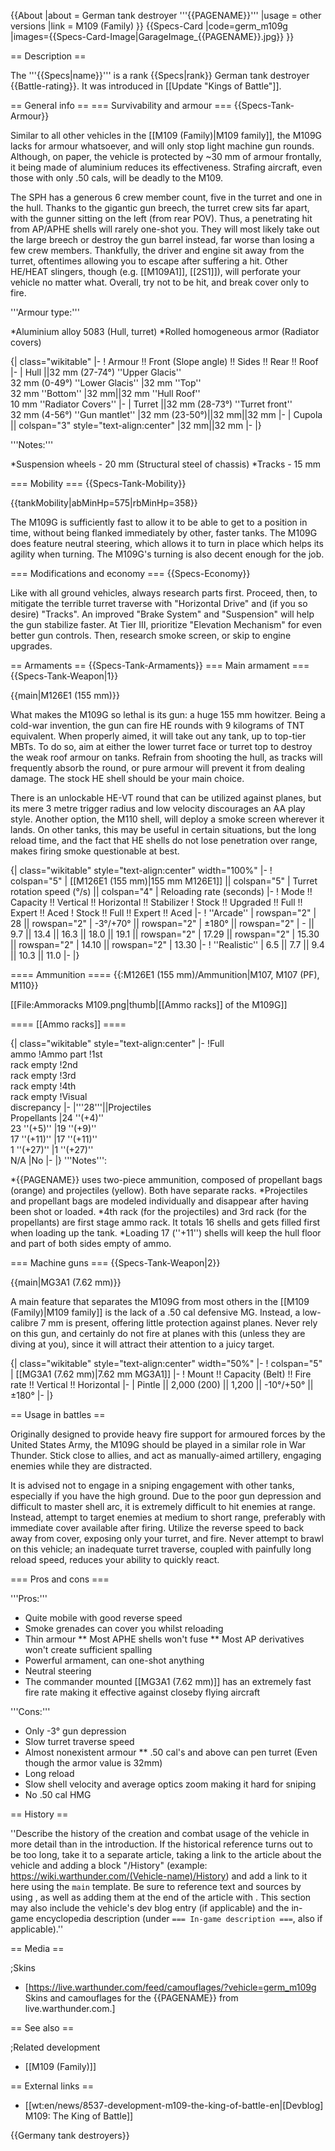 {{About
|about = German tank destroyer '''{{PAGENAME}}'''
|usage = other versions
|link = M109 (Family)
}}
{{Specs-Card
|code=germ_m109g
|images={{Specs-Card-Image|GarageImage_{{PAGENAME}}.jpg}}
}}

== Description ==
<!-- ''In the description, the first part should be about the history of the creation and combat usage of the vehicle, as well as its key features. In the second part, tell the reader about the ground vehicle in the game. Insert a screenshot of the vehicle, so that if the novice player does not remember the vehicle by name, he will immediately understand what kind of vehicle the article is talking about.'' -->
The '''{{Specs|name}}''' is a rank {{Specs|rank}} German tank destroyer {{Battle-rating}}. It was introduced in [[Update "Kings of Battle"]].

== General info ==
=== Survivability and armour ===
{{Specs-Tank-Armour}}
<!-- ''Describe armour protection. Note the most well protected and key weak areas. Appreciate the layout of modules as well as the number and location of crew members. Is the level of armour protection sufficient, is the placement of modules helpful for survival in combat? If necessary use a visual template to indicate the most secure and weak zones of the armour.'' -->
Similar to all other vehicles in the [[M109 (Family)|M109 family]], the M109G lacks for armour whatsoever, and will only stop light machine gun rounds. Although, on paper, the vehicle is protected by ~30 mm of armour frontally, it being made of aluminium reduces its effectiveness. Strafing aircraft, even those with only .50 cals, will be deadly to the M109.

The SPH has a generous 6 crew member count, five in the turret and one in the hull. Thanks to the gigantic gun breech, the turret crew sits far apart, with the gunner sitting on the left (from rear POV). Thus, a penetrating hit from AP/APHE shells will rarely one-shot you. They will most likely take out the large breech or destroy the gun barrel instead, far worse than losing a few crew members. Thankfully, the driver and engine sit away from the turret, oftentimes allowing you to escape after suffering a hit. Other HE/HEAT slingers, though (e.g. [[M109A1]], [[2S1]]), will perforate your vehicle no matter what. Overall, try not to be hit, and break cover only to fire.

'''Armour type:'''

*Aluminium alloy 5083 (Hull, turret)
*Rolled homogeneous armor (Radiator covers)<!-- The types of armour present on the vehicle and their general locations -->
<!-- Example: * Rolled homogeneous armour (Front, Side, Rear, Hull roof)
* Cast homogeneous armour (Turret, Transmission area) -->

{| class="wikitable"
|-
! Armour !! Front (Slope angle) !! Sides !! Rear !! Roof
|-
| Hull ||32 mm (27-74°) ''Upper Glacis''<br>32 mm (0-49°) ''Lower Glacis''
|32 mm ''Top''<br>32 mm ''Bottom''
|32 mm||32 mm ''Hull Roof''<br>10 mm ''Radiator Covers''
|-
| Turret ||32 mm (28-73°) ''Turret front''<br>32 mm (4-56°) ''Gun mantlet''
|32 mm (23-50°)||32 mm||32 mm
|-
| Cupola || colspan="3" style="text-align:center" |32 mm||32 mm
|-
|}

'''Notes:'''

*Suspension wheels - 20 mm (Structural steel of chassis)
*Tracks - 15 mm<!-- Any additional notes which the user needs to be aware of -->
<!-- Example: * Suspension wheels are 20 mm thick, tracks are 30 mm thick, and torsion bars are 60 mm thick. -->

=== Mobility ===
{{Specs-Tank-Mobility}}
<!-- ''Write about the mobility of the ground vehicle. Estimate the specific power and manoeuvrability, as well as the maximum speed forwards and backwards.'' -->

{{tankMobility|abMinHp=575|rbMinHp=358}}

The M109G is sufficiently fast to allow it to be able to get to a position in time, without being flanked immediately by other, faster tanks. The M109G does feature neutral steering, which allows it to turn in place which helps its agility when turning. The M109G's turning is also decent enough for the job.

=== Modifications and economy ===
{{Specs-Economy}}

Like with all ground vehicles, always research parts first. Proceed, then, to mitigate the terrible turret traverse with "Horizontal Drive" and (if you so desire) "Tracks". An improved "Brake System" and "Suspension" will help the gun stabilize faster. At Tier III, prioritize "Elevation Mechanism" for even better gun controls. Then, research smoke screen, or skip to engine upgrades.

== Armaments ==
{{Specs-Tank-Armaments}}
=== Main armament ===
{{Specs-Tank-Weapon|1}}
<!-- ''Give the reader information about the characteristics of the main gun. Assess its effectiveness in a battle based on the reloading speed, ballistics and the power of shells. Do not forget about the flexibility of the fire, that is how quickly the cannon can be aimed at the target, open fire on it and aim at another enemy. Add a link to the main article on the gun: <code><nowiki>{{main|Name of the weapon}}</nowiki></code>. Describe in general terms the ammunition available for the main gun. Give advice on how to use them and how to fill the ammunition storage.'' -->
{{main|M126E1 (155 mm)}}

What makes the M109G so lethal is its gun: a huge 155 mm howitzer. Being a cold-war invention, the gun can fire HE rounds with 9 kilograms of TNT equivalent. When properly aimed, it will take out any tank, up to top-tier MBTs. To do so, aim at either the lower turret face or turret top to destroy the weak roof armour on tanks. Refrain from shooting the hull, as tracks will frequently absorb the round, or pure armour will prevent it from dealing damage. The stock HE shell should be your main choice.

There is an unlockable HE-VT round that can be utilized against planes, but its mere 3 metre trigger radius and low velocity discourages an AA play style. Another option, the M110 shell, will deploy a smoke screen wherever it lands. On other tanks, this may be useful in certain situations, but the long reload time, and the fact that HE shells do not lose penetration over range, makes firing smoke questionable at best.

{| class="wikitable" style="text-align:center" width="100%"
|-
! colspan="5" | [[M126E1 (155 mm)|155 mm M126E1]] || colspan="5" | Turret rotation speed (°/s) || colspan="4" | Reloading rate (seconds)
|-
! Mode !! Capacity !! Vertical !! Horizontal !! Stabilizer
! Stock !! Upgraded !! Full !! Expert !! Aced
! Stock !! Full !! Expert !! Aced
|-
! ''Arcade''
| rowspan="2" | 28 || rowspan="2" | -3°/+70° || rowspan="2" | ±180° || rowspan="2" | - || 9.7 || 13.4 || 16.3 || 18.0 || 19.1 || rowspan="2" | 17.29 || rowspan="2" | 15.30 || rowspan="2" | 14.10 || rowspan="2" | 13.30
|-
! ''Realistic''
| 6.5 || 7.7 || 9.4 || 10.3 || 11.0
|-
|}

==== Ammunition ====
{{:M126E1 (155 mm)/Ammunition|M107, M107 (PF), M110}}

[[File:Ammoracks M109.png|thumb|[[Ammo racks]] of the M109G]]

==== [[Ammo racks]] ====
<!-- [[File:Ammoracks_{{PAGENAME}}.png|right|thumb|x250px|[[Ammo racks]] of the {{PAGENAME}}]] -->
<!-- '''Last updated:''' -->
{| class="wikitable" style="text-align:center"
|-
!Full<br>ammo
!Ammo part
!1st<br>rack empty
!2nd<br>rack empty
!3rd<br>rack empty
!4th<br>rack empty
!Visual<br>discrepancy
|-
|'''28'''||Projectiles<br>Propellants
|24&nbsp;''(+4)''<br>23&nbsp;''(+5)''
|19&nbsp;''(+9)''<br>17&nbsp;''(+11)''
|17&nbsp;''(+11)''<br>1&nbsp;''(+27)''
|1&nbsp;''(+27)''<br>N/A
|No
|-
|}
'''Notes''':

*{{PAGENAME}} uses two-piece ammunition, composed of propellant bags (orange) and projectiles (yellow). Both have separate racks.
*Projectiles and propellant bags are modeled individually and disappear after having been shot or loaded.
*4th rack (for the projectiles) and 3rd rack (for the propellants) are first stage ammo rack. It totals 16 shells and gets filled first when loading up the tank.
*Loading 17 (''+11'') shells will keep the hull floor and part of both sides empty of ammo.

=== Machine guns ===
{{Specs-Tank-Weapon|2}}
<!-- ''Offensive and anti-aircraft machine guns not only allow you to fight some aircraft but also are effective against lightly armoured vehicles. Evaluate machine guns and give recommendations on its use.'' -->
{{main|MG3A1 (7.62 mm)}}

A main feature that separates the M109G from most others in the [[M109 (Family)|M109 family]] is the lack of a .50 cal defensive MG. Instead, a low-calibre 7 mm is present, offering little protection against planes. Never rely on this gun, and certainly do not fire at planes with this (unless they are diving at you), since it will attract their attention to a juicy target.

{| class="wikitable" style="text-align:center" width="50%"
|-
! colspan="5" | [[MG3A1 (7.62 mm)|7.62 mm MG3A1]]
|-
! Mount !! Capacity (Belt) !! Fire rate !! Vertical !! Horizontal
|-
| Pintle || 2,000 (200) || 1,200 || -10°/+50° || ±180°
|-
|}

== Usage in battles ==
<!-- ''Describe the tactics of playing in the vehicle, the features of using vehicles in the team and advice on tactics. Refrain from creating a "guide" - do not impose a single point of view but instead give the reader food for thought. Describe the most dangerous enemies and give recommendations on fighting them. If necessary, note the specifics of the game in different modes (AB, RB, SB).'' -->
Originally designed to provide heavy fire support for armoured forces by the United States Army, the M109G should be played in a similar role in War Thunder. Stick close to allies, and act as manually-aimed artillery, engaging enemies while they are distracted.

It is advised not to engage in a sniping engagement with other tanks, especially if you have the high ground. Due to the poor gun depression and difficult to master shell arc, it is extremely difficult to hit enemies at range. Instead, attempt to target enemies at medium to short range, preferably with immediate cover available after firing. Utilize the reverse speed to back away from cover, exposing only your turret, and fire. Never attempt to brawl on this vehicle; an inadequate turret traverse, coupled with painfully long reload speed, reduces your ability to quickly react.

=== Pros and cons ===
<!-- ''Summarise and briefly evaluate the vehicle in terms of its characteristics and combat effectiveness. Mark its pros and cons in a bulleted list. Try not to use more than 6 points for each of the characteristics. Avoid using categorical definitions such as "bad", "good" and the like - use substitutions with softer forms such as "inadequate" and "effective".'' -->

'''Pros:'''

* Quite mobile with good reverse speed
* Smoke grenades can cover you whilst reloading
* Thin armour
** Most APHE shells won't fuse
** Most AP derivatives won't create sufficient spalling
* Powerful armament, can one-shot anything
* Neutral steering
* The commander mounted [[MG3A1 (7.62 mm)]] has an extremely fast fire rate making it effective against closeby flying aircraft

'''Cons:'''

* Only -3° gun depression
* Slow turret traverse speed
* Almost nonexistent armour
** .50 cal's and above can pen turret (Even though the armor value is 32mm)
* Long reload
* Slow shell velocity and average optics zoom making it hard for sniping
* No .50 cal HMG

== History ==
<!-- ''Describe the history of the creation and combat usage of the vehicle in more detail than in the introduction. If the historical reference turns out to be too long, take it to a separate article, taking a link to the article about the vehicle and adding a block "/History" (example: <nowiki>https://wiki.warthunder.com/(Vehicle-name)/History</nowiki>) and add a link to it here using the <code>main</code> template. Be sure to reference text and sources by using <code><nowiki><ref></ref></nowiki></code>, as well as adding them at the end of the article with <code><nowiki><references /></nowiki></code>. This section may also include the vehicle's dev blog entry (if applicable) and the in-game encyclopedia description (under <code><nowiki>=== In-game description ===</nowiki></code>, also if applicable).'' -->
''Describe the history of the creation and combat usage of the vehicle in more detail than in the introduction. If the historical reference turns out to be too long, take it to a separate article, taking a link to the article about the vehicle and adding a block "/History" (example: <nowiki>https://wiki.warthunder.com/(Vehicle-name)/History</nowiki>) and add a link to it here using the <code>main</code> template. Be sure to reference text and sources by using <code><nowiki><ref></ref></nowiki></code>, as well as adding them at the end of the article with <code><nowiki><references /></nowiki></code>. This section may also include the vehicle's dev blog entry (if applicable) and the in-game encyclopedia description (under <code><nowiki>=== In-game description ===</nowiki></code>, also if applicable).''

== Media ==
<!-- ''Excellent additions to the article would be video guides, screenshots from the game, and photos.'' -->

;Skins

* [https://live.warthunder.com/feed/camouflages/?vehicle=germ_m109g Skins and camouflages for the {{PAGENAME}} from live.warthunder.com.]

== See also ==
<!-- ''Links to the articles on the War Thunder Wiki that you think will be useful for the reader, for example:''
* ''reference to the series of the vehicles;''
* ''links to approximate analogues of other nations and research trees.'' -->

;Related development

* [[M109 (Family)]]

== External links ==
<!-- ''Paste links to sources and external resources, such as:''
* ''topic on the official game forum;''
* ''other literature.'' -->

* [[wt:en/news/8537-development-m109-the-king-of-battle-en|[Devblog] M109: The King of Battle]]

{{Germany tank destroyers}}